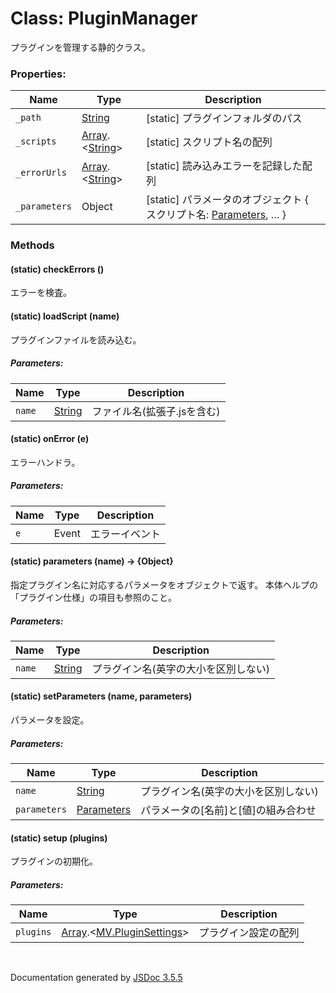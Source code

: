 # Class: PluginManager
 プラグインを管理する静的クラス。


### Properties:

| Name | Type | Description |
| --- | --- | --- |
| `_path` | [String](String.md) | [static] プラグインフォルダのパス |
| `_scripts` | [Array](Array.md).<[String](String.md)> | [static] スクリプト名の配列 |
| `_errorUrls` | [Array](Array.md).<[String](String.md)> | [static] 読み込みエラーを記録した配列 |
| `_parameters` | Object | [static] パラメータのオブジェクト { スクリプト名: [Parameters](MV.PluginSettings.md#parameters), … } |


### Methods

#### (static) checkErrors ()
 エラーを検査。


#### (static) loadScript (name)
プラグインファイルを読み込む。

##### Parameters:

| Name | Type | Description |
| --- | --- | --- |
| `name` | [String](String.md) | ファイル名(拡張子.jsを含む) |


#### (static) onError (e)
エラーハンドラ。

##### Parameters:

| Name | Type | Description |
| --- | --- | --- |
| `e` | Event | エラーイベント |


#### (static) parameters (name) → {Object}
指定プラグイン名に対応するパラメータをオブジェクトで返す。 本体ヘルプの「プラグイン仕様」の項目も参照のこと。

##### Parameters:

| Name | Type | Description |
| --- | --- | --- |
| `name` | [String](String.md) |  プラグイン名(英字の大小を区別しない) |


#### (static) setParameters (name, parameters)
 パラメータを設定。

##### Parameters:

| Name | Type | Description |
| --- | --- | --- |
| `name` | [String](String.md) |  プラグイン名(英字の大小を区別しない) |
| `parameters` | [Parameters](MV.PluginSettings.md#parameters) |  パラメータの[名前]と[値]の組み合わせ |


#### (static) setup (plugins)
 プラグインの初期化。

##### Parameters:

| Name | Type | Description |
| --- | --- | --- |
| `plugins` | [Array](Array.md).&lt;[MV.PluginSettings](MV.PluginSettings.md)&gt; | プラグイン設定の配列 |



 <br>

  Documentation generated by [JSDoc 3.5.5](https://github.com/jsdoc3/jsdoc)
